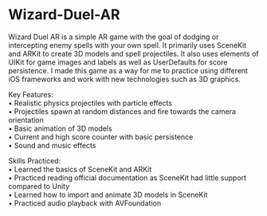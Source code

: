 # Wizard-Duel-AR

Wizard Duel AR is a simple AR game with the goal of dodging or intercepting enemy spells with your own spell. It primarily uses SceneKit and ARKit 
to create 3D models and spell projectiles. It also uses elements of UIKit for game images and labels as well as UserDefaults for score persistence.
I made this game as a way for me to practice using different iOS frameworks and work with new technologies such as 3D graphics.  

Key Features:  
• Realistic physics projectiles with particle effects  
• Projectiles spawn at random distances and fire towards the camera orientation  
• Basic animation of 3D models  
• Current and high score counter with basic persistence  
• Sound and music effects  

Skills Practiced:    
• Learned the basics of SceneKit and ARKit  
• Practiced reading official documentation as SceneKit had little support compared to Unity  
• Learned how to import and animate 3D models in SceneKit  
• Practiced audio playback with AVFoundation  
